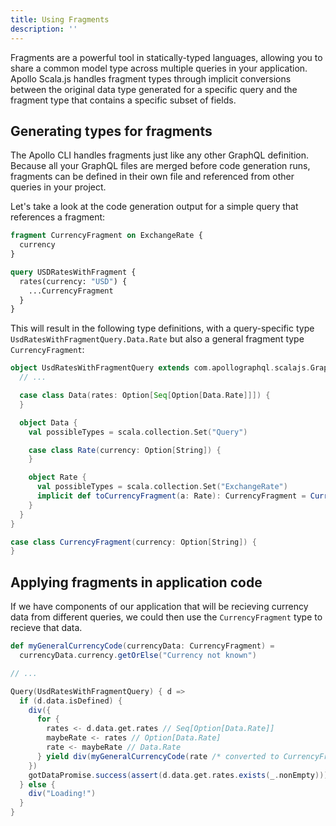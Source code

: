 ```yaml
---
title: Using Fragments
description: ''
---
```


Fragments are a powerful tool in statically-typed languages, allowing you to share a common model type across multiple queries in your application. Apollo Scala.js handles fragment types through implicit conversions between the original data type generated for a specific query and the fragment type that contains a specific subset of fields.

## Generating types for fragments
The Apollo CLI handles fragments just like any other GraphQL definition. Because all your GraphQL files are merged before code generation runs, fragments can be defined in their own file and referenced from other queries in your project.

Let's take a look at the code generation output for a simple query that references a fragment:

```graphql
fragment CurrencyFragment on ExchangeRate {
  currency
}

query USDRatesWithFragment {
  rates(currency: "USD") {
    ...CurrencyFragment
  }
}
```

This will result in the following type definitions, with a query-specific type `UsdRatesWithFragmentQuery.Data.Rate` but also a general fragment type `CurrencyFragment`:

```scala
object UsdRatesWithFragmentQuery extends com.apollographql.scalajs.GraphQLQuery {
  // ...

  case class Data(rates: Option[Seq[Option[Data.Rate]]]) {
  }

  object Data {
    val possibleTypes = scala.collection.Set("Query")

    case class Rate(currency: Option[String]) {
    }

    object Rate {
      val possibleTypes = scala.collection.Set("ExchangeRate")
      implicit def toCurrencyFragment(a: Rate): CurrencyFragment = CurrencyFragment(a.currency)
    }
  }
}

case class CurrencyFragment(currency: Option[String]) {
}
```

## Applying fragments in application code

If we have components of our application that will be recieving currency data from different queries, we could then use the `CurrencyFragment` type to recieve that data.

```scala
def myGeneralCurrencyCode(currencyData: CurrencyFragment) =
  currencyData.currency.getOrElse("Currency not known")

// ...

Query(UsdRatesWithFragmentQuery) { d =>
  if (d.data.isDefined) {
    div({
      for {
        rates <- d.data.get.rates // Seq[Option[Data.Rate]]
        maybeRate <- rates // Option[Data.Rate]
        rate <- maybeRate // Data.Rate
      } yield div(myGeneralCurrencyCode(rate /* converted to CurrencyFragment here */))
    })
    gotDataPromise.success(assert(d.data.get.rates.exists(_.nonEmpty)))
  } else {
    div("Loading!")
  }
}
```
